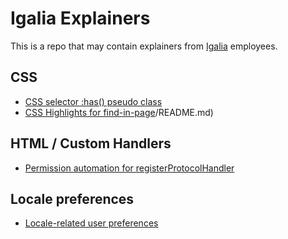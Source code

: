 # Igalia Explainers

This is a repo that may contain explainers from [Igalia](https://www.igalia.com) employees.

## CSS

* [CSS selector :has() pseudo class](/css/has/README.md)
* [CSS Highlights for find-in-page](/css/active-search-inactive-search)/README.md)

## HTML / Custom Handlers

* [Permission automation for registerProtocolHandler](/custom-protocol-handlers/Permission-API/README.md)

## Locale preferences

* [Locale-related user preferences](/user-locale-preferences/README.md)
